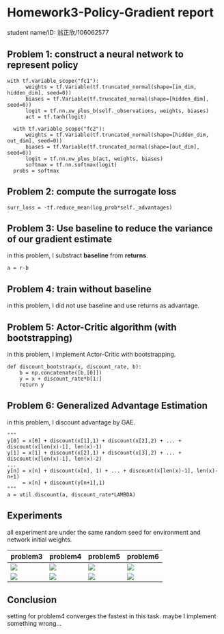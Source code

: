 # Homework3-Policy-Gradient report
student name/ID: 翁正欣/106062577
## Problem 1: construct a neural network to represent policy
```
with tf.variable_scope("fc1"):
      weights = tf.Variable(tf.truncated_normal(shape=[in_dim, hidden_dim], seed=0))
      biases = tf.Variable(tf.truncated_normal(shape=[hidden_dim], seed=0))
      logit = tf.nn.xw_plus_b(self._observations, weights, biases)
      act = tf.tanh(logit)

  with tf.variable_scope("fc2"):
      weights = tf.Variable(tf.truncated_normal(shape=[hidden_dim, out_dim], seed=0))
      biases = tf.Variable(tf.truncated_normal(shape=[out_dim], seed=0))
      logit = tf.nn.xw_plus_b(act, weights, biases)
      softmax = tf.nn.softmax(logit)
  probs = softmax
```
## Problem 2: compute the surrogate loss
```
surr_loss = -tf.reduce_mean(log_prob*self._advantages)
```
## Problem 3: Use baseline to reduce the variance of our gradient estimate
in this problem, I substract **baseline** from **returns**.
```
a = r-b
```
## Problem 4: train without baseline
in this problem, I did not use baseline and use returns as advantage.
## Problem 5: Actor-Critic algorithm (with bootstrapping)
in this problem, I implement Actor-Critic with bootstrapping.
```
def discount_bootstrap(x, discount_rate, b):
    b = np.concatenate([b,[0]])
    y = x + discount_rate*b[1:]
    return y
```
## Problem 6: Generalized Advantage Estimation
in this problem, I discount advantage by GAE.
```
"""
y[0] = x[0] + discount(x[1],1) + discount(x[2],2) + ... + discount(x[len(x)-1], len(x)-1)
y[1] = x[1] + discount(x[2],1) + discount(x[3],2) + ... + discount(x[len(x)-1], len(x)-2)
...
y[n] = x[n] + discount(x[n], 1) + ... + discount(x[len(x)-1], len(x)-n+1)
     = x[n] + discount(y[n+1],1)
"""
a = util.discount(a, discount_rate*LAMBDA)
```
## Experiments
all experiment are under the same random seed for environment and network initial weights.

|problem3|problem4|problem5|problem6|
|---|---|---|---|
|![](https://i.imgur.com/F1hzpO2.png)|![](https://i.imgur.com/DDDN8qn.png)|![](https://i.imgur.com/Qw1bNwv.png)|![](https://i.imgur.com/TcYEveS.png)|
|![](https://i.imgur.com/CIgBDGx.png)|![](https://i.imgur.com/aJuHqco.png)|![](https://i.imgur.com/SY5MnRO.png)|![](https://i.imgur.com/v02OZ37.png)||

## Conclusion
setting for problem4 converges the fastest in this task. maybe I implement something wrong...
